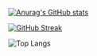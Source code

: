 
[![Anurag's GitHub stats](https://github-readme-stats.vercel.app/api?username=LiuPack)](https://github.com/anuraghazra/github-readme-stats)

[![GitHub Streak](https://streak-stats.demolab.com/?user=LiuPack)](https://git.io/streak-stats)

![Top Langs](https://github-readme-stats.vercel.app/api/top-langs/?username=LiuPack&layout=compact)
